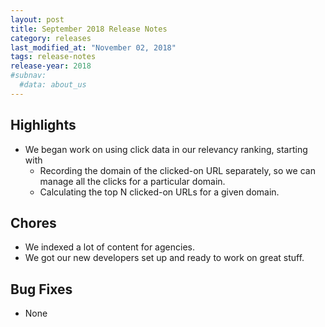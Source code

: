 ```yaml
---
layout: post
title: September 2018 Release Notes
category: releases
last_modified_at: "November 02, 2018"
tags: release-notes
release-year: 2018
#subnav:
  #data: about_us
---
```


## Highlights
* We began work on using click data in our relevancy ranking, starting with
  * Recording the domain of the clicked-on URL separately, so we can manage all the clicks for a particular domain.
  * Calculating the top N clicked-on URLs for a given domain.

## Chores
* We indexed a lot of content for agencies.
* We got our new developers set up and ready to work on great stuff.

## Bug Fixes
* None
